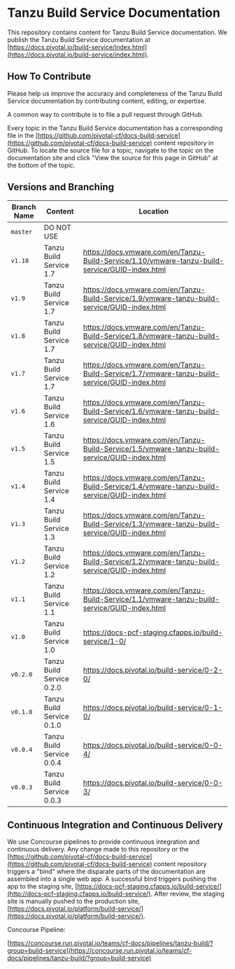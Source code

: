 # Tanzu Build Service Documentation

This repository contains content for Tanzu Build Service documentation. We publish the Tanzu Build Service documentation at
[https://docs.pivotal.io/build-service/index.html](https://docs.pivotal.io/build-service/index.html).

## How To Contribute

Please help us improve the accuracy and completeness of the Tanzu Build Service documentation by contributing content, editing,
or expertise.

A common way to contribute is to file a pull request through GitHub.

Every topic in the Tanzu Build Service documentation has a corresponding file in the
[https://github.com/pivotal-cf/docs-build-service](https://github.com/pivotal-cf/docs-build-service) content repository in
GitHub. To locate the source file for a topic, navigate to the topic on the documentation site and click "View
the source for this page in GitHub" at the bottom of the topic.

## Versions and Branching

| **Branch Name** | **Content**               | **Location**                                                                                                         |
|-----------------|---------------------------|----------------------------------------------------------------------------------------------------------------------|
| `master`        | DO NOT USE                |                                     | `v1.11`          | Tanzu Build Service 1.11   | https://docs-staging.vmware.com/en/Tanzu-Build-Service/1.11/vmware-tanzu-build-service/GUID-index.html                                                                                |
| `v1.10`          | Tanzu Build Service 1.7   | https://docs.vmware.com/en/Tanzu-Build-Service/1.10/vmware-tanzu-build-service/GUID-index.html                        |
| `v1.9`          | Tanzu Build Service 1.7   | https://docs.vmware.com/en/Tanzu-Build-Service/1.9/vmware-tanzu-build-service/GUID-index.html                        |
| `v1.8`          | Tanzu Build Service 1.7   | https://docs.vmware.com/en/Tanzu-Build-Service/1.8/vmware-tanzu-build-service/GUID-index.html                        |
| `v1.7`          | Tanzu Build Service 1.7   | https://docs.vmware.com/en/Tanzu-Build-Service/1.7/vmware-tanzu-build-service/GUID-index.html                        |
| `v1.6`          | Tanzu Build Service 1.6   | https://docs.vmware.com/en/Tanzu-Build-Service/1.6/vmware-tanzu-build-service/GUID-index.html                        |
| `v1.5`          | Tanzu Build Service 1.5   | https://docs.vmware.com/en/Tanzu-Build-Service/1.5/vmware-tanzu-build-service/GUID-index.html                        |
| `v1.4`          | Tanzu Build Service 1.4   | https://docs.vmware.com/en/Tanzu-Build-Service/1.4/vmware-tanzu-build-service/GUID-index.html                    |
| `v1.3`          | Tanzu Build Service 1.3   | https://docs.vmware.com/en/Tanzu-Build-Service/1.3/vmware-tanzu-build-service/GUID-index.html                    |
| `v1.2`          | Tanzu Build Service 1.2   | https://docs.vmware.com/en/Tanzu-Build-Service/1.2/vmware-tanzu-build-service/GUID-index.html |
| `v1.1`          | Tanzu Build Service 1.1   | https://docs.vmware.com/en/Tanzu-Build-Service/1.1/vmware-tanzu-build-service/GUID-index.html |
| `v1.0`          | Tanzu Build Service 1.0   | https://docs-pcf-staging.cfapps.io/build-service/1-0/                                                                |
| `v0.2.0`        | Tanzu Build Service 0.2.0 | https://docs.pivotal.io/build-service/0-2-0/                                                                         |
| `v0.1.0`        | Tanzu Build Service 0.1.0 | https://docs.pivotal.io/build-service/0-1-0/                                                                         |
| `v0.0.4`        | Tanzu Build Service 0.0.4 | https://docs.pivotal.io/build-service/0-0-4/                                                                         |
| `v0.0.3`        | Tanzu Build Service 0.0.3 | https://docs.pivotal.io/build-service/0-0-3/                                                                         |

## Continuous Integration and Continuous Delivery

We use Concourse pipelines to provide continuous integration and continuous delivery. Any change made to this repository
or the [https://github.com/pivotal-cf/docs-build-service](https://github.com/pivotal-cf/docs-build-service) content repository
triggers a "bind" where the disparate parts of the documentation are assembled into a single web app. A successful bind
triggers pushing the app to the staging site,
[https://docs-pcf-staging.cfapps.io/build-service/](http://docs-pcf-staging.cfapps.io/build-service/). After
review, the staging site is manually pushed to the production site,
[https://docs.pivotal.io/platform/build-service/](https://docs.pivotal.io/platform/build-service/).

Concourse Pipeline:

[https://concourse.run.pivotal.io/teams/cf-docs/pipelines/tanzu-build/?group=build-service](https://concourse.run.pivotal.io/teams/cf-docs/pipelines/tanzu-build/?group=build-service)
